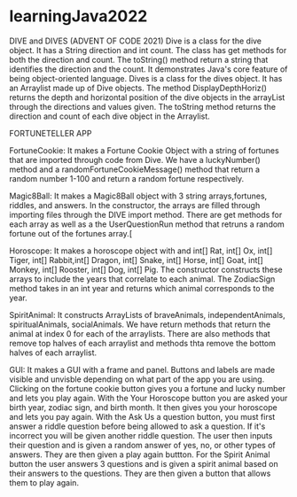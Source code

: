 # learningJava2022
DIVE and DIVES (ADVENT OF CODE 2021)
  Dive is a class for the dive object. It has a String direction and int count. The class has get methods for both the direction and count. The toString() method return a string that identifies the direction and the count. It demonstrates Java's core feature of being object-oriented language.
  Dives is a class for the dives object. It has an Arraylist made up of Dive objects. The method DisplayDepthHoriz() returns the depth and horizontal position of the dive objects in the arrayList through the directions and values given. The toString method returns the direction and count of each dive object in the Arraylist.



FORTUNETELLER APP

FortuneCookie: It makes a Fortune Cookie Object with a string of fortunes that are imported through code from Dive. We have a luckyNumber() method and a randomFortuneCookieMessage() method that return a random number 1-100 and return a random fortune respectively.

Magic8Ball: It makes a Magic8Ball object with 3 string arrays,fortunes, riddles, and answers. In the constructor, the arrays are filled through importing files through the DIVE import method. There are get methods for each array as well as a the UserQuestionRun  method that retruns a random fortune out of the fortunes array.[

Horoscope: It makes a horoscope object with and int[] Rat, int[] Ox, int[] Tiger, int[] Rabbit,int[] Dragon, int[] Snake, int[] Horse, int[] Goat, int[] Monkey, int[] Rooster, int[] Dog, int[] Pig. The constructor constructs these arrays to include the years that correlate to each animal. The ZodiacSign method takes in an int year and returns which animal corresponds to the year.

SpiritAnimal: It constructs ArrayLists of braveAnimals, independentAnimals, spiritualAnimals, socialAnimals. We have return methods that return the animal at index 0 for each of the arraylists. There are also methods that remove top halves of each arraylist and methods thta remove the bottom halves of each arraylist.

GUI: It makes a GUI with a frame and panel. Buttons and labels are made visible and unvisble depending on what part of the app you are using. Clicking on the fortune cookie button gives you a fortune and lucky number and lets you play again. With the Your Horoscope button you are asked your birth year, zodiac sign, and birth month. It then gives you your horoscope and lets you pay again. With the Ask Us a question button, you must first answer a riddle question before being allowed to ask a question. If it's incorrect you will be given another riddle question. The user then inputs their question and is given a random answer of yes, no, or other types of answers. They are then given a play again buttton. For the Spirit Animal button the user answers 3 questions and is given a spirit animal based on their answers to the questions. They are then given a button that allows them to play again.



